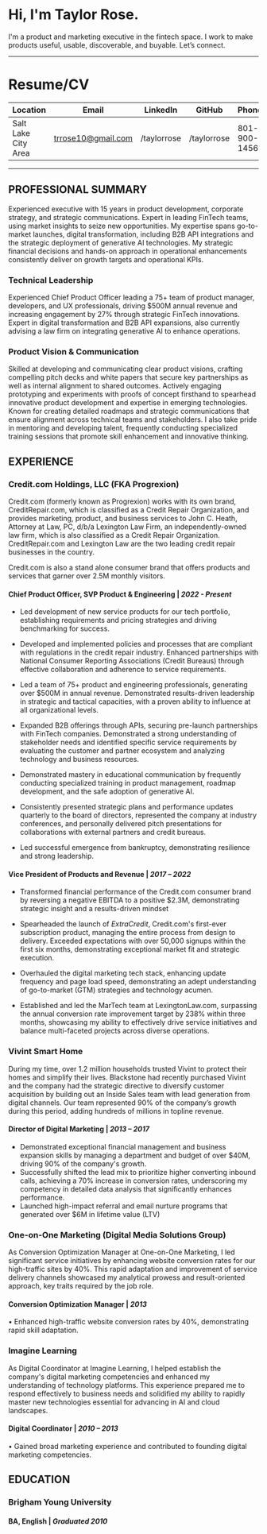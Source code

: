 # Hi, I'm Taylor Rose.
I'm a product and marketing executive in the fintech space. I work to make products useful, usable, discoverable, and buyable. Let’s connect. 

---

# Resume/CV

| Location            | Email              | LinkedIn    | GitHub      | Phone        |
| ------------------- | ------------------ | ----------- | ----------- | ------------ |
| Salt Lake City Area | trrose10@gmail.com | /taylorrose | /taylorrose | 801-900-1456 |

---

## PROFESSIONAL SUMMARY

Experienced executive with 15 years in product development, corporate strategy, and strategic communications. Expert in leading FinTech teams, using market insights to seize new opportunities. My expertise spans go-to-market launches, digital transformation, including B2B API integrations and the strategic deployment of generative AI technologies.  My strategic financial decisions and hands-on approach in operational enhancements consistently deliver on growth targets and operational KPIs.

### Technical Leadership

Experienced Chief Product Officer leading a 75+ team of product manager, developers, and UX professionals, driving $500M annual revenue and increasing engagement by 27% through strategic FinTech innovations. Expert in digital transformation and B2B API expansions, also currently advising a law firm on integrating generative AI to enhance operations. 

### Product Vision & Communication

Skilled at developing and communicating clear product visions, crafting compelling pitch decks and white papers that secure key partnerships as well as internal alignment to shared outcomes. Actively engaging prototyping and experiments with proofs of concept firsthand to spearhead innovative product development and expertise in emerging technologies. Known for creating detailed roadmaps and strategic communications that ensure alignment across technical teams and stakeholders. I also take pride in mentoring and developing talent, frequently conducting specialized training sessions that promote skill enhancement and innovative thinking.

## EXPERIENCE

### Credit.com Holdings, LLC (FKA Progrexion)

Credit.com (formerly known as Progrexion) works with its own brand, CreditRepair.com, which is classified as a Credit Repair Organization, and provides marketing, product, and business services to John C. Heath, Attorney at Law, PC, d/b/a Lexington Law Firm, an independently-owned law firm, which is also classified as a Credit Repair Organization. CreditRepair.com and Lexington Law are the two leading credit repair businesses in the country.

Credit.com is also a stand alone consumer brand that offers products and services that garner over 2.5M monthly visitors.

#### Chief Product Officer, SVP Product & Engineering | *2022 - Present*

- Led development of new service products for our tech portfolio, establishing requirements and pricing strategies and driving benchmarking for success.
- Developed and implemented policies and processes that are compliant with regulations in the credit repair industry. Enhanced partnerships with National Consumer Reporting Associations (Credit Bureaus) through effective collaboration and adherence to service requirements.

- Led a team of 75+ product and engineering professionals, generating over $500M in annual revenue. Demonstrated results-driven leadership in strategic and tactical capacities, with a proven ability to influence at all organizational levels.

- Expanded B2B offerings through APIs, securing pre-launch partnerships with FinTech companies. Demonstrated a strong understanding of stakeholder needs and identified specific service requirements by evaluating the customer and partner ecosystem and analyzing technology and business resources. 

- Demonstrated mastery in educational communication by frequently conducting specialized training in product management, roadmap development, and the safe adoption of generative AI.

- Consistently presented strategic plans and performance updates quarterly to the board of directors, represented the company at industry conferences, and personally delivered pitch presentations for collaborations with external partners and credit bureaus.

- Led successful emergence from bankruptcy, demonstrating resilience and strong leadership.

#### Vice President of Products and Revenue | *2017 – 2022*

- Transformed financial performance of the Credit.com consumer brand by reversing a negative EBITDA to a positive $2.3M, demonstrating strategic insight and a results-driven mindset

- Spearheaded the launch of *ExtraCredit*, Credit.com's first-ever subscription product, managing the entire process from design to delivery. Exceeded expectations with over 50,000 signups within the first six months, demonstrating exceptional market fit and strategic execution.

- Overhauled the digital marketing tech stack, enhancing update frequency and page load speed, demonstrating an adept understanding of go-to-market (GTM) strategies and technology acumen. 

- Established and led the MarTech team at LexingtonLaw.com, surpassing the annual conversion rate improvement target by 238% within three months, showcasing my ability to effectively drive service initiatives and balance multi-faceted projects across diverse operations.

### Vivint Smart Home

During my time, over 1.2 million households trusted Vivint to protect their homes and simplify their lives. Blackstone had recently purchased Vivint and the company had the strategic directive to diversify customer acquisition by building out an Inside Sales team with lead generation from digital channels. Our team represented 90% of the company’s growth during this period, adding hundreds of millions in topline revenue.

#### Director of Digital Marketing | *2013 – 2017*

- Demonstrated exceptional financial management and business expansion skills by managing a department and budget of over $40M, driving 90% of the company's growth. 
- Successfully shifted the lead mix to prioritize higher converting inbound calls, achieving a 70% increase in conversion rates, underscoring my competency in detailed data analysis that significantly enhances performance.
- Launched high-impact referral and email nurture programs that generated over $6M in lifetime value (LTV)

### One-on-One Marketing (Digital Media Solutions Group)

As Conversion Optimization Manager at One-on-One Marketing, I led significant service initiatives by enhancing website conversion rates for our high-traffic sites by 40%. This rapid adaptation and improvement of service delivery channels showcased my analytical prowess and result-oriented approach, key traits required by the job role. 

#### Conversion Optimization Manager | *2013*

•  Enhanced high-traffic website conversion rates by 40%, demonstrating rapid skill adaptation.

### Imagine Learning

As Digital Coordinator at Imagine Learning, I helped establish the company's digital marketing competencies and enhanced my understanding of technology platforms. This experience prepared me to respond effectively to business needs and solidified my ability to rapidly master new technologies essential for advancing in AI and cloud landscapes.

#### Digital Coordinator | *2010 – 2013*

•  Gained broad marketing experience and contributed to founding digital marketing competencies.

## EDUCATION

###   Brigham Young University  

#### BA, English | *Graduated 2010*

